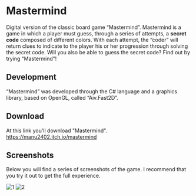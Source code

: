 # Mastermind

Digital version of the classic board game “Mastermind”. 
Mastermind is a game in which a player must guess, through a series of attempts, a <b>secret code</b> composed of different colors. With each attempt, the “coder” will return clues to indicate to the player his or her progression through solving the secret code. Will you also be able to guess the secret code? Find out by trying “Mastermind”!

## Development
“Mastermind” was developed through the C# language and a graphics library, based on OpenGL, called “Aiv.Fast2D”.

## Download
At this link you'll download "Mastermind". <br>
https://manu2402.itch.io/mastermind

## Screenshots
Below you will find a series of screenshots of the game. I recommend that you try it out to get the full experience.

![1](https://github.com/user-attachments/assets/e3525724-13c1-4923-b714-6b675bca65db)
![2](https://github.com/user-attachments/assets/ec460ef9-0205-4cdf-8213-c02555586366)



